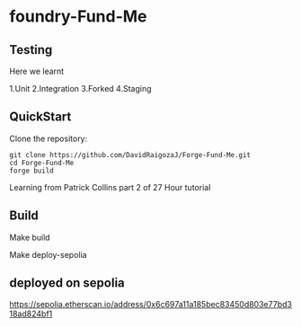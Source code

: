 # foundry-Fund-Me

## Testing

Here we learnt

1.Unit
2.Integration
3.Forked
4.Staging


## QuickStart
 Clone the repository:
   ```shell
   git clone https://github.com/DavidRaigozaJ/Forge-Fund-Me.git
   cd Forge-Fund-Me
   forge build
   ```

<p>Learning from Patrick Collins part 2 of 27 Hour tutorial<p>
  
## Build

Make build

Make deploy-sepolia


## deployed on sepolia

https://sepolia.etherscan.io/address/0x6c697a11a185bec83450d803e77bd318ad824bf1


